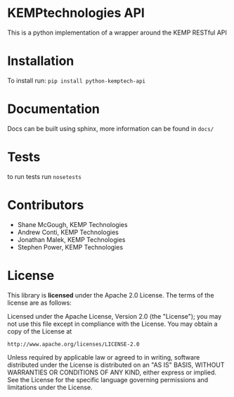 KEMPtechnologies API
====================

This is a python implementation of a wrapper around the KEMP RESTful API

Installation 
============

To install run:
`pip install python-kemptech-api`

Documentation
=====

Docs can be built using sphinx, more information can be found in `docs/`

Tests
=====
to run tests run `nosetests`


Contributors
============

* Shane McGough, KEMP Technologies
* Andrew Conti, KEMP Technologies
* Jonathan Malek, KEMP Technologies
* Stephen Power, KEMP Technologies

License
=====
This library is __licensed__ under the Apache 2.0 License. The terms of the license are as follows: 

Licensed under the Apache License, Version 2.0 (the "License");
you may not use this file except in compliance with the License.
You may obtain a copy of the License at

    http://www.apache.org/licenses/LICENSE-2.0

Unless required by applicable law or agreed to in writing, software
distributed under the License is distributed on an "AS IS" BASIS,
WITHOUT WARRANTIES OR CONDITIONS OF ANY KIND, either express or implied.
See the License for the specific language governing permissions and
limitations under the License.
